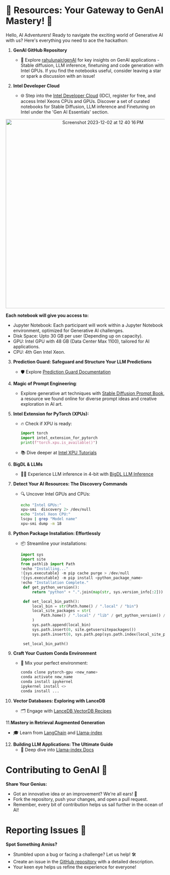# 🚀 Resources: Your Gateway to GenAI Mastery! 🌟

Hello, AI Adventurers! Ready to navigate the exciting world of Generative AI with us? Here's everything you need to ace the hackathon:

1. **GenAI GitHub Repository**
   - 🧭 Explore [rahulunair/genAI](https://github.com/rahulunair/genAI) for key insights on GenAI applications - Stable diffusion, LLM inference, finetuning and code generation with Intel GPUs. If you find the notebooks useful, consider leaving a star or spark a discussion with an issue!

2. **Intel Developer Cloud**
   
   - 🌐 Step into the [Intel Developer Cloud](https://cloud.intel.com) (IDC), register for free, and access Intel Xeons CPUs and GPUs. Discover a set of curated notebooks for Stable Diffusion, LLM inference and Finetuning on Intel under the 'Gen AI Essentials' section.

<div align=center>
<img width="600" alt="Screenshot 2023-12-02 at 12 40 16 PM" src="https://github.com/adventofgenai/resources/assets/786476/50f0cf09-1d2c-489c-a3d3-0fdb23214062"/>
</div>

**Each notebook will give you access to:** 

- Jupyter Notebook: Each participant will work within a Jupyter Notebook environment, optimized for Generative AI challenges. 
- Disk Space: Upto 30 GB per user (Depending up on capacity). 
- GPU: Intel GPU with 48 GB (Data Center Max 1100), tailored for AI applications. 
- CPU: 4th Gen Intel Xeon. 

3. **Prediction Guard: Safeguard and Structure Your LLM Predictions**
   - 🛡️ Explore [Prediction Guard Documentation](https://docs.predictionguard.com)

4. **Magic of Prompt Engineering**:
   - Explore generative art techniques with [Stable Diffusion Prompt Book](https://openart.ai/promptbook), a resource we found online for diverse prompt ideas and creative exploration in AI art.

5. **Intel Extension for PyTorch (XPUs):**
   - 🔥 Check if XPU is ready:
     ```python
     import torch
     import intel_extension_for_pytorch
     print(f"torch.xpu.is_available()")
     ```
   - 📚 Dive deeper at [Intel XPU Tutorials](https://intel.github.io/intel-extension-for-pytorch/xpu/latest/tutorials/examples.html)

6. **BigDL & LLMs**
   - 🧙‍♂️ Experience LLM inference in 4-bit with [BigDL LLM Inference](https://github.com/intel-analytics/BigDL/blob/main/python/llm/example/GPU/HF-Transformers-AutoModels/Model/llama2/generate.py#L58)

7. **Detect Your AI Resources: The Discovery Commands**
   - 🔍 Uncover Intel GPUs and CPUs:
     ```bash
     echo "Intel GPUs:"
     xpu-smi  discovery 2> /dev/null
     echo "Intel Xeon CPU:"
     lscpu | grep "Model name"
     xpu-smi dump -m 18
     ```

8. **Python Package Installation: Effortlessly**
   - 📦 Streamline your installations:
     ```python
     import sys
     import site
     from pathlib import Path
     !echo "Installing..."
     !{sys.executable} -m pip cache purge > /dev/null
     !{sys.executable} -m pip install <python_package_name>
     !echo "Installation Complete."
      def get_python_version():
          return "python" + ".".join(map(str, sys.version_info[:2]))
      
      def set_local_bin_path():
          local_bin = str(Path.home() / ".local" / "bin") 
          local_site_packages = str(
              Path.home() / ".local" / "lib" / get_python_version() / "site-packages"
          )
          sys.path.append(local_bin)
          sys.path.insert(0, site.getusersitepackages())
          sys.path.insert(0, sys.path.pop(sys.path.index(local_site_packages)))
      
      set_local_bin_path()
     ```
   
9. **Craft Your Custom Conda Environment**
   - 🧪 Mix your perfect environment:
     ```bash
     conda clone pytorch-gpu <new_name>
     conda activate new_name
     conda install ipykernel
     ipykernel install <>
     conda install ...
     ```
     
10. **Vector Databases: Exploring with LanceDB**
    - 🗂️ Engage with [LanceDB VectorDB Recipes](https://github.com/lancedb/vectordb-recipes/blob/main/examples/multimodal_search/main.ipynb)

11.**Mastery in Retrieval Augmented Generation**
   - 🎓 Learn from [LangChain](https://python.langchain.com/docs/use_cases/question_answering/) and [Llama-index](https://docs.llamaindex.ai/en/stable/getting_started/concepts.html)
 
12. **Building LLM Applications: The Ultimate Guide**
    - 📘 Deep dive into [Llama-index Docs](https://docs.llamaindex.ai/en/stable/understanding/understanding.html)

# Contributing to GenAI 🤝

**Share Your Genius:**
- Got an innovative idea or an improvement? We're all ears! 🌟
- Fork the repository, push your changes, and open a pull request.
- Remember, every bit of contribution helps us sail further in the ocean of AI!

# Reporting Issues 🐛

**Spot Something Amiss?**
- Stumbled upon a bug or facing a challenge? Let us help! 🛠️
- Create an issue in the [GitHub repository](https://github.com/adventofgenai/genAI/issues) with a detailed description.
- Your keen eye helps us refine the experience for everyone!

